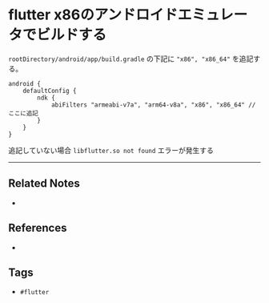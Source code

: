 # flutter x86のアンドロイドエミュレータでビルドする
`rootDirectory/android/app/build.gradle`
の下記に `"x86", "x86_64"` を追記する。
```
android {
	defaultConfig {
		ndk {
			abiFilters "armeabi-v7a", "arm64-v8a", "x86", "x86_64" // ここに追記
		}
	}
}
```


追記していない場合 `libflutter.so not found` エラーが発生する

---
## Related Notes
- 

## References
- 

## Tags
- `#flutter` 
